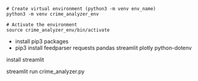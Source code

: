 ```
# Create virtual environment (python3 -m venv env_name)
python3 -m venv crime_analyzer_env

# Activate the environment
source crime_analyzer_env/bin/activate
```

* install pip3 packages
* pip3 install feedparser requests pandas streamlit plotly python-dotenv

install streamlit

streamlit run crime_analyzer.py

